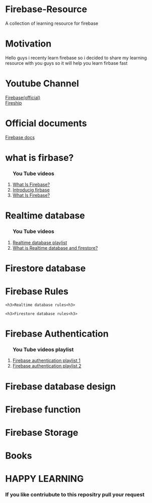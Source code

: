 # Firebase-Resource
A collection of learning resource for firebase 

# Motivation
<p> Hello guys i recenty learn firebase so i decided to share my learning resource with you guys so it will  help you learn firbase fast </p>

# Youtube Channel
<a href="https://www.youtube.com/user/Firebase">Firebase(official)</a><br>
<a href="https://www.youtube.com/channel/UCsBjURrPoezykLs9EqgamOA">Fireship</a>

# Official documents
<a href="https://firebase.google.com/docs">Firebase docs</a><br>

# what is firbase?

   <ol>
    <h3>You Tube videos </h3>
    <li> <a href="https://www.youtube.com/watch?v=BXHQ5NxU2p8">What Is Firebase?</a></li>
   <li> <a href="https://www.youtube.com/watch?v=O17OWyx08Cg">Introducig firbase</a></li> 
  <li> <a href="https://www.youtube.com/watch?v=Lz1R4QDbMJc">What Is Firebase?</a></li>
  </ol>

# Realtime database 

<ol>
    <h3>You Tube videos </h3>
    <li> <a href="https://www.youtube.com/watch?v=U5aeM5dvUpA&list=PLl-K7zZEsYLmgdxMEHar35Wo26fLWm9BI">Realtime database playlist</a></li>
   <li> <a href="https://www.youtube.com/watch?v=GMJu2aC4AhQ">What is Realtime database and firestore?</a></li>
  </ol>

# Firestore database

# Firebase Rules

    <h3>Realtime database rules<h3>
  
    <h3>Firestore database rules<h3>
  
# Firebase Authentication

<ol>
    <h3>You Tube videos playlist </h3>
    <li> <a href="https://www.youtube.com/watch?v=8sGY55yxicA&list=PLl-K7zZEsYLnq6DvMtUJVDLe4w5wcTwUl">Firebase authentication playlist 1</a></li>
   <li> <a href="https://www.youtube.com/watch?v=aN1LnNq4z54&list=PL4cUxeGkcC9jUPIes_B8vRjn1_GaplOPQ">Firebase authentication playlist 2</a></li>
  </ol>

# Firebase database design

# Firebase function

# Firebase Storage

# Books 
 
# HAPPY LEARNING 

<h3>If you like contriubute to this repositry pull your request </h3>
